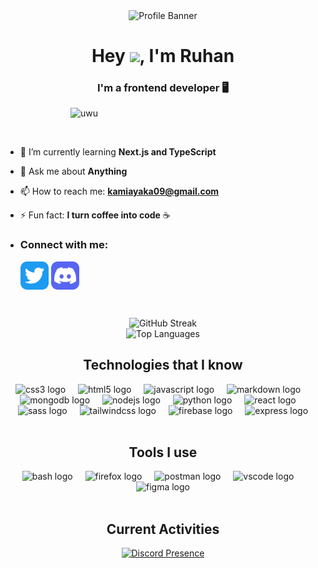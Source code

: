 <div align="center">
  <img src="https://capsule-render.vercel.app/api?type=waving&theme=tokyonight&height=120" alt="Profile Banner">
</div>


<h1 align="center">Hey <img src="https://media.giphy.com/media/mGcNjsfWAjY5AEZNw6/giphy.gif" width="50">, I'm Ruhan</h1>

<h3 align="center">I'm a frontend developer 🖥️</h3>
&nbsp;
<img align="right" alt="uwu" width="400" length="300" src="https://raw.githubusercontent.com/JoeyBling/JoeyBling/master/pic/pusheencode.gif">

&nbsp;

- 🌱 I’m currently learning **Next.js and TypeScript**

- 💬 Ask me about **Anything**

- 📫 How to reach me: **kamiayaka09@gmail.com**

- ⚡ Fun fact: **I turn coffee into code** ☕
- <div align="left">
    <h3>Connect with me:</h3> 
     <a href="https://twitter.com/@ruhan_17" target="_blank"><img align="center" src="https://raw.githubusercontent.com/tandpfun/skill-icons/59059d9d1a2c092696dc66e00931cc1181a4ce1f/icons/Twitter.svg" alt="@ruhan_17" height="45" width="45" /></a>
      <a href="https://discord.gg/wMnVvmCdPT" target="_blank"><img align="center" src="https://raw.githubusercontent.com/tandpfun/skill-icons/59059d9d1a2c092696dc66e00931cc1181a4ce1f/icons/Discord.svg" alt="wMnVvmCdPT" height="45" width="45" /></a>
  </div>

&nbsp;

<div align="center">
    <img src="https://github-readme-streak-stats.herokuapp.com/?user=Ruhannn&theme=tokyonight&hide_border=true" alt="GitHub Streak" /><br/>
    <img src="https://github-readme-stats.vercel.app/api/top-langs/?username=Ruhannn&theme=tokyonight&hide_border=true" alt="Top Languages" />
</div>

<h2 align="center">Technologies that I know</h2>

<div align="center">
  <img src="https://skillicons.dev/icons?i=css" height="40" alt="css3 logo"  />
  <img width="12" />
  <img src="https://skillicons.dev/icons?i=html" height="40" alt="html5 logo"  />
  <img width="12" />
  <img src="https://skillicons.dev/icons?i=js" height="40" alt="javascript logo"  />
  <img width="12" />
  <img src="https://skillicons.dev/icons?i=md" height="40" alt="markdown logo"  />
  <img width="12" />
  <img src="https://skillicons.dev/icons?i=mongodb" height="40" alt="mongodb logo"  />
  <img width="12" />
  <img src="https://skillicons.dev/icons?i=nodejs" height="40" alt="nodejs logo"  />
  <img width="12" />
  <img src="https://skillicons.dev/icons?i=py" height="40" alt="python logo"  />
  <img width="12" />
  <img src="https://skillicons.dev/icons?i=react" height="40" alt="react logo"  />
  <img width="12" />
  <img src="https://skillicons.dev/icons?i=sass" height="40" alt="sass logo"  />
  <img width="12" />
  <img src="https://skillicons.dev/icons?i=tailwind" height="40" alt="tailwindcss logo"  />
  <img width="12" />
  <img src="https://skillicons.dev/icons?i=firebase" height="40" alt="firebase logo"  />
  <img width="12" />
  <img src="https://skillicons.dev/icons?i=express" height="40" alt="express logo"  />
</div>
<br/>
<h2 align="center">Tools I use</h2>

<div align="center">
  <img src="https://cdn.simpleicons.org/gnubash/4EAA25" height="40" alt="bash logo" />
  <img width="12" />
  <img src="https://cdn.jsdelivr.net/gh/devicons/devicon/icons/firefox/firefox-original.svg" height="40" alt="firefox logo" />
  <img width="12" />
  <img src="https://skillicons.dev/icons?i=postman" height="40" alt="postman logo" />
  <img width="12" />
  <img src="https://cdn.jsdelivr.net/gh/devicons/devicon/icons/vscode/vscode-original.svg" height="40" alt="vscode logo" />
  <img width="12" />
  <img src="https://cdn.jsdelivr.net/gh/devicons/devicon/icons/figma/figma-original.svg" height="40" alt="figma logo" />
</div>
<br/>

<div align="center">

## Current Activities

[![Discord Presence](https://lanyard.kyrie25.me/api/819191621676695563?bg=282a36&imgStyle=circle&animatioanDuration=4s&waveColor=6272a4&waveSpotifyColor=1db954&hideDiscrim=true&borderRadius=30px&hideBadges=true&useDisplayName=false&idleMessage=%22I%27m%20not%20currently%20doing%20anything!%22)](https://discord.com/users/819191621676695563)

</div>
